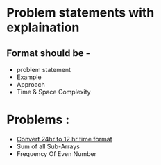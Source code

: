 # Problem statements with explaination 

## Format should be -

- problem statement 
- Example
- Approach 
- Time & Space Complexity

# Problems :
- [Convert 24hr to 12 hr time format](Convert-24hr-time-to-12-hr-time-Format)
- Sum of all Sub-Arrays
- Frequency Of Even Number
